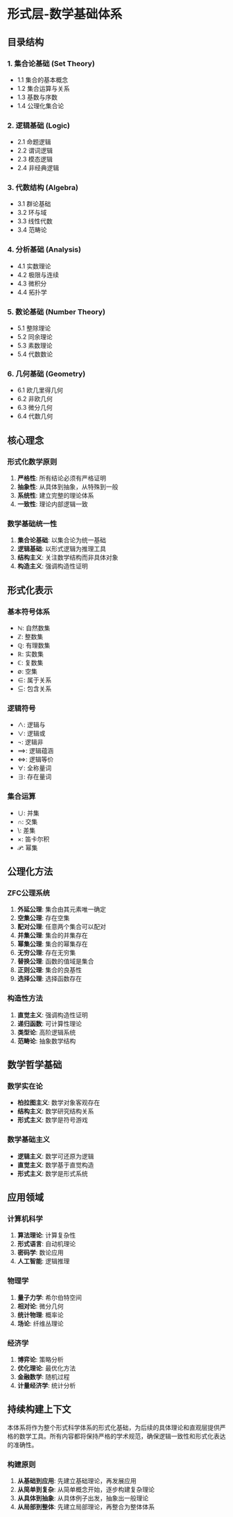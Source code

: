 # 形式层-数学基础体系

## 目录结构

### 1. 集合论基础 (Set Theory)
- 1.1 集合的基本概念
- 1.2 集合运算与关系
- 1.3 基数与序数
- 1.4 公理化集合论

### 2. 逻辑基础 (Logic)
- 2.1 命题逻辑
- 2.2 谓词逻辑
- 2.3 模态逻辑
- 2.4 非经典逻辑

### 3. 代数结构 (Algebra)
- 3.1 群论基础
- 3.2 环与域
- 3.3 线性代数
- 3.4 范畴论

### 4. 分析基础 (Analysis)
- 4.1 实数理论
- 4.2 极限与连续
- 4.3 微积分
- 4.4 拓扑学

### 5. 数论基础 (Number Theory)
- 5.1 整除理论
- 5.2 同余理论
- 5.3 素数理论
- 5.4 代数数论

### 6. 几何基础 (Geometry)
- 6.1 欧几里得几何
- 6.2 非欧几何
- 6.3 微分几何
- 6.4 代数几何

## 核心理念

### 形式化数学原则
1. **严格性**: 所有结论必须有严格证明
2. **抽象性**: 从具体到抽象，从特殊到一般
3. **系统性**: 建立完整的理论体系
4. **一致性**: 理论内部逻辑一致

### 数学基础统一性
1. **集合论基础**: 以集合论为统一基础
2. **逻辑基础**: 以形式逻辑为推理工具
3. **结构主义**: 关注数学结构而非具体对象
4. **构造主义**: 强调构造性证明

## 形式化表示

### 基本符号体系
- $\mathbb{N}$: 自然数集
- $\mathbb{Z}$: 整数集
- $\mathbb{Q}$: 有理数集
- $\mathbb{R}$: 实数集
- $\mathbb{C}$: 复数集
- $\emptyset$: 空集
- $\in$: 属于关系
- $\subseteq$: 包含关系

### 逻辑符号
- $\land$: 逻辑与
- $\lor$: 逻辑或
- $\neg$: 逻辑非
- $\implies$: 逻辑蕴涵
- $\iff$: 逻辑等价
- $\forall$: 全称量词
- $\exists$: 存在量词

### 集合运算
- $\cup$: 并集
- $\cap$: 交集
- $\setminus$: 差集
- $\times$: 笛卡尔积
- $\mathcal{P}$: 幂集

## 公理化方法

### ZFC公理系统
1. **外延公理**: 集合由其元素唯一确定
2. **空集公理**: 存在空集
3. **配对公理**: 任意两个集合可以配对
4. **并集公理**: 集合的并集存在
5. **幂集公理**: 集合的幂集存在
6. **无穷公理**: 存在无穷集
7. **替换公理**: 函数的值域是集合
8. **正则公理**: 集合的良基性
9. **选择公理**: 选择函数存在

### 构造性方法
1. **直觉主义**: 强调构造性证明
2. **递归函数**: 可计算性理论
3. **类型论**: 高阶逻辑系统
4. **范畴论**: 抽象数学结构

## 数学哲学基础

### 数学实在论
- **柏拉图主义**: 数学对象客观存在
- **结构主义**: 数学研究结构关系
- **形式主义**: 数学是符号游戏

### 数学基础主义
- **逻辑主义**: 数学可还原为逻辑
- **直觉主义**: 数学基于直觉构造
- **形式主义**: 数学是形式系统

## 应用领域

### 计算机科学
1. **算法理论**: 计算复杂性
2. **形式语言**: 自动机理论
3. **密码学**: 数论应用
4. **人工智能**: 逻辑推理

### 物理学
1. **量子力学**: 希尔伯特空间
2. **相对论**: 微分几何
3. **统计物理**: 概率论
4. **场论**: 纤维丛理论

### 经济学
1. **博弈论**: 策略分析
2. **优化理论**: 最优化方法
3. **金融数学**: 随机过程
4. **计量经济学**: 统计分析

## 持续构建上下文

本体系将作为整个形式科学体系的形式化基础，为后续的具体理论和直观层提供严格的数学工具。所有内容都将保持严格的学术规范，确保逻辑一致性和形式化表达的准确性。

### 构建原则
1. **从基础到应用**: 先建立基础理论，再发展应用
2. **从简单到复杂**: 从简单概念开始，逐步构建复杂理论
3. **从具体到抽象**: 从具体例子出发，抽象出一般理论
4. **从局部到整体**: 先建立局部理论，再整合为整体体系 